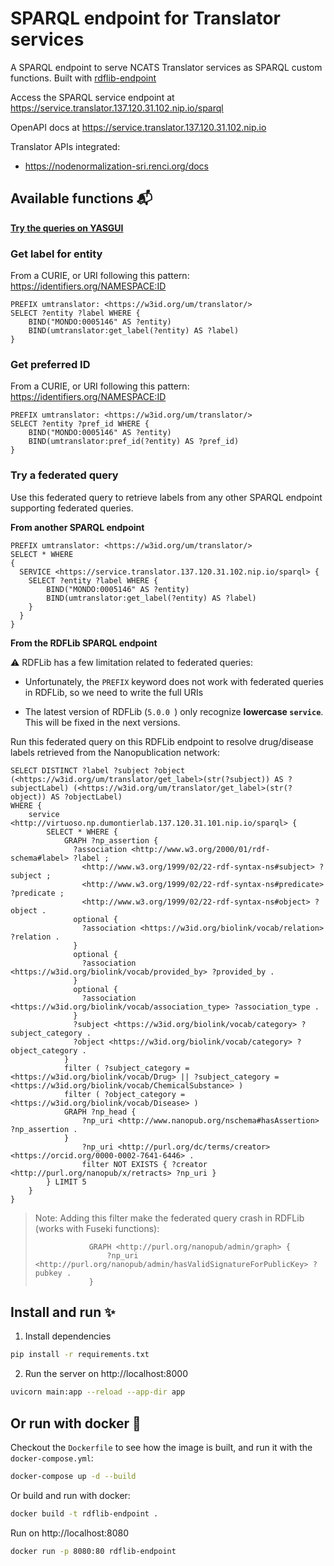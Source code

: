 # SPARQL endpoint for Translator services  

A SPARQL endpoint to serve NCATS Translator services as SPARQL custom functions. Built with [rdflib-endpoint](https://github.com/vemonet/rdflib-endpoint)

Access the SPARQL service endpoint at https://service.translator.137.120.31.102.nip.io/sparql

OpenAPI docs at https://service.translator.137.120.31.102.nip.io

Translator APIs integrated:

* https://nodenormalization-sri.renci.org/docs

## Available functions 📬

**<a href="https://yasgui.triply.cc/#query=PREFIX%20umtranslator%3A%20%3Chttps%3A%2F%2Fw3id.org%2Fum%2Ftranslator%2F%3E%0ASELECT%20%3Fentity%20%3Flabel%20WHERE%20%7B%0A%20%20%20%20BIND(%22MONDO%3A0005146%22%20AS%20%3Fentity)%0A%20%20%20%20BIND(umtranslator%3Alabel(%3Fentity)%20AS%20%3Flabel)%0A%7D&endpoint=https%3A%2F%2Fservice.translator.137.120.31.102.nip.io%2Fsparql&requestMethod=GET&tabTitle=Query%209&headers=%7B%7D&contentTypeConstruct=application%2Fn-triples%2C*%2F*%3Bq%3D0.9&contentTypeSelect=application%2Fsparql-results%2Bjson%2C*%2F*%3Bq%3D0.9&outputFormat=table">Try the queries on YASGUI</a>**

### Get label  for entity

From a CURIE, or URI following this pattern: https://identifiers.org/NAMESPACE:ID

```SPARQL
PREFIX umtranslator: <https://w3id.org/um/translator/>
SELECT ?entity ?label WHERE {
    BIND("MONDO:0005146" AS ?entity)
    BIND(umtranslator:get_label(?entity) AS ?label)
}
```

### Get preferred ID

From a CURIE, or URI following this pattern: https://identifiers.org/NAMESPACE:ID

```SPARQL
PREFIX umtranslator: <https://w3id.org/um/translator/>
SELECT ?entity ?pref_id WHERE {
    BIND("MONDO:0005146" AS ?entity)
    BIND(umtranslator:pref_id(?entity) AS ?pref_id)
}
```

### Try a federated query

Use this federated query to retrieve labels from any other SPARQL endpoint supporting federated queries.

**From another SPARQL endpoint**

```SPARQL
PREFIX umtranslator: <https://w3id.org/um/translator/>
SELECT * WHERE
{
  SERVICE <https://service.translator.137.120.31.102.nip.io/sparql> {
    SELECT ?entity ?label WHERE {
        BIND("MONDO:0005146" AS ?entity)
        BIND(umtranslator:get_label(?entity) AS ?label)
    }
  }
}
```

**From the RDFLib SPARQL endpoint**

⚠️ RDFLib has a few limitation related to federated queries:

* Unfortunately, the `PREFIX` keyword does not work with federated queries in RDFLib, so we need to write the full URIs

* The latest version of RDFLib (`5.0.0 `) only recognize **lowercase `service`**. This will be fixed in the next versions.

Run this federated query on this RDFLib endpoint to resolve drug/disease labels retrieved from the Nanopublication network:

```SPARQL
SELECT DISTINCT ?label ?subject ?object (<https://w3id.org/um/translator/get_label>(str(?subject)) AS ?subjectLabel) (<https://w3id.org/um/translator/get_label>(str(?object)) AS ?objectLabel)
WHERE {
  	service <http://virtuoso.np.dumontierlab.137.120.31.101.nip.io/sparql> {
        SELECT * WHERE {
            GRAPH ?np_assertion {
              ?association <http://www.w3.org/2000/01/rdf-schema#label> ?label ;
                <http://www.w3.org/1999/02/22-rdf-syntax-ns#subject> ?subject ;
                <http://www.w3.org/1999/02/22-rdf-syntax-ns#predicate> ?predicate ;
                <http://www.w3.org/1999/02/22-rdf-syntax-ns#object> ?object .
              optional {
                ?association <https://w3id.org/biolink/vocab/relation> ?relation .
              }
              optional {
                ?association <https://w3id.org/biolink/vocab/provided_by> ?provided_by .
              }
              optional {
                ?association <https://w3id.org/biolink/vocab/association_type> ?association_type .
              }
              ?subject <https://w3id.org/biolink/vocab/category> ?subject_category .
              ?object <https://w3id.org/biolink/vocab/category> ?object_category .
            }
            filter ( ?subject_category = <https://w3id.org/biolink/vocab/Drug> || ?subject_category = <https://w3id.org/biolink/vocab/ChemicalSubstance> )
            filter ( ?object_category = <https://w3id.org/biolink/vocab/Disease> )
            GRAPH ?np_head {
                ?np_uri <http://www.nanopub.org/nschema#hasAssertion> ?np_assertion .
            }
                ?np_uri <http://purl.org/dc/terms/creator> <https://orcid.org/0000-0002-7641-6446> .
            	filter NOT EXISTS { ?creator <http://purl.org/nanopub/x/retracts> ?np_uri }
        } LIMIT 5
  	}
}
```

> Note: Adding this filter make the federated query crash in RDFLib (works with Fuseki functions):
>
> ```SPARQL
>             GRAPH <http://purl.org/nanopub/admin/graph> {
>                 ?np_uri <http://purl.org/nanopub/admin/hasValidSignatureForPublicKey> ?pubkey .
>             }
> ```

## Install and run ✨️

1. Install dependencies

```bash
pip install -r requirements.txt
```

2. Run the server on http://localhost:8000

```bash
uvicorn main:app --reload --app-dir app
```

## Or run with docker 🐳

Checkout the `Dockerfile` to see how the image is built, and run it with the `docker-compose.yml`:

```bash
docker-compose up -d --build
```

Or build and run with docker:

```bash
docker build -t rdflib-endpoint .
```

Run on http://localhost:8080

```bash
docker run -p 8080:80 rdflib-endpoint
```
